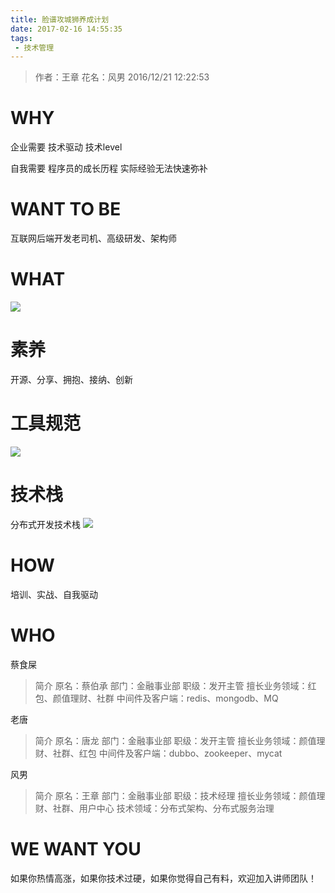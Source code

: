```yaml
---
title: 脸谱攻城狮养成计划
date: 2017-02-16 14:55:35
tags: 
 - 技术管理
---
```

> 作者：王章 花名：风男 2016/12/21 12:22:53

# WHY
企业需要
技术驱动
技术level

自我需要
程序员的成长历程
实际经验无法快速弥补

# WANT TO BE

互联网后端开发老司机、高级研发、架构师

# WHAT

![](http://i.imgur.com/x5rO6EU.png)

# 素养
开源、分享、拥抱、接纳、创新

# 工具规范

![](http://i.imgur.com/v9tr5tT.png)

# 技术栈
分布式开发技术栈
![](http://i.imgur.com/qcqi8Uv.png)



# HOW
培训、实战、自我驱动
# WHO

蔡食屎

> 简介
> 原名：蔡伯承
> 部门：金融事业部
> 职级：发开主管
> 擅长业务领域：红包、颜值理财、社群
> 中间件及客户端：redis、mongodb、MQ

老唐

> 简介
> 原名：唐龙
> 部门：金融事业部
> 职级：发开主管
> 擅长业务领域：颜值理财、社群、红包
> 中间件及客户端：dubbo、zookeeper、mycat

风男

> 简介
> 原名：王章
> 部门：金融事业部
> 职级：技术经理
> 擅长业务领域：颜值理财、社群、用户中心
> 技术领域：分布式架构、分布式服务治理

# WE WANT YOU

如果你热情高涨，如果你技术过硬，如果你觉得自己有料，欢迎加入讲师团队！

